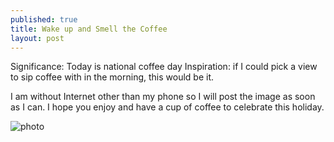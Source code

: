 ```yaml
---
published: true
title: Wake up and Smell the Coffee
layout: post
---
```

Significance: Today is national coffee day
Inspiration: if I could pick a view to sip coffee with in the morning, this would be it.

I am without Internet other than my phone so I will post the image as soon as I can. I hope you enjoy and have a cup of coffee to celebrate this holiday. 

![photo](http://res.cloudinary.com/dijs-design/image/upload/v1449355634/WAkeup_mhlzze.jpg)